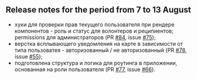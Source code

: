 ## Release notes for the period from 7 to 13 August

- хуки для проверки прав текущего пользователя при рендере компонентов - роль и статус для волонтеров и реципиентов; permissions для администраторов (PR [#84](https://github.com/vierim/YaPomogayu-frontend/pull/84), issue [#75](https://github.com/vierim/YaPomogayu-frontend/issues/75));
- верстка всплывающего уведомления на карте в зависимости от типа пользоватея - авторизованный / не авторизованный (PR [#78](https://github.com/vierim/YaPomogayu-frontend/pull/78), issue [#55](https://github.com/vierim/YaPomogayu-frontend/issues/55));
- подготовлена структура и логика для роутинга в приложении, основанная на роли пользователя (PR [#77](https://github.com/vierim/YaPomogayu-frontend/pull/77), issue [#66](https://github.com/vierim/YaPomogayu-frontend/issues/66)).